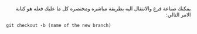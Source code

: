 ﻿<p dir="RTL">
يمكنك صناعة فرع والانتقال اليه بطريقة مباشره ومختصره كل ما عليك فعله هو كتابة الامر التالي:
</p>

`git checkout -b (name of the new branch)`





